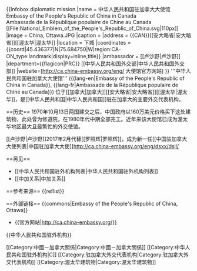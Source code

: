 {{Infobox diplomatic mission
|name = 中华人民共和国驻加拿大大使馆<br>Embassy of the People's Republic of China in Canada<br>Ambassade de la République populaire de Chine au Canada<br>[[File:National_Emblem_of_the_People's_Republic_of_China.svg|110px]]
|image = China, Ottawa.JPG 
|caption = 
|address = {{CAN}}[[安大略省|安大略省]][[渥太华|渥太华]]
|location = 下城
|coordinates = {{coord|45.436377|N|75.684750|W|region:CA-ON_type:landmark|display=inline,title}}
|ambassador = [[卢沙野|卢沙野]]
|department={{flagicon|PRC}} [[中华人民共和国外交部|中华人民共和国外交部]]
|website=[http://ca.china-embassy.org/eng/ 大使馆官方网站]
}}
'''中华人民共和国驻加拿大大使馆''' ({{lang-en|Embassy of the People's Republic of China in Canada}}, {{lang-fr|Ambassade de la République populaire de Chine au Canada}}) 位于[[加拿大|加拿大]][[安大略省|安大略省]][[渥太华|渥太华]]，是[[中华人民共和国|中华人民共和国]]驻在加拿大的主要外交代表机构。

==历史==
1970年10月13日两国建交之后，中国政府以160万美元价格买下这处建筑物，此处曾为修道院，在1980年代中期全部完工。近年来该大使馆已成为渥太华地区最大且最繁忙的外交使馆。

[[卢沙野|卢沙野]]2017年2月代替[[罗照辉|罗照辉]]，成为新一任[[中国驻加拿大大使列表|中国驻加拿大大使]]<ref>http://ca.china-embassy.org/eng/dsxx/dsjl/</ref>

==另见==
* [[中华人民共和国驻外机构列表|中华人民共和国驻外机构列表]]
* [[中加关系|中加关系]]

==参考来源==
{{reflist}}

==外部链接==
{{commons|Embassy of the People's Republic of China, Ottawa}}
* {{官方网站|http://ca.china-embassy.org/}}

{{中华人民共和国驻外机构}}

[[Category:中國－加拿大關係|Category:中國－加拿大關係]]
[[Category:中华人民共和国驻外机构|C]]
[[Category:驻加拿大外交代表机构|Category:驻加拿大外交代表机构]]
[[Category:渥太华建筑物|Category:渥太华建筑物]]